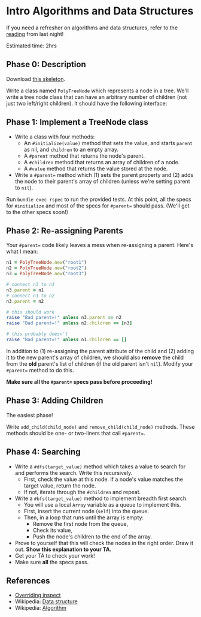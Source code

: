 # Intro Algorithms and Data Structures

If you need a refresher on algorithms and data structures, refer to the
[reading][intro-algos] from last night!

Estimated time: 2hrs

[intro-algos]: ../../readings/intro-algorithms-and-data-structures.md

## Phase 0: Description

Download [this skeleton][tree-node-rspec].

Write a class named `PolyTreeNode` which represents a node in a
tree. We'll write a tree node class that can have an arbitrary number
of children (not just two left/right children). It should have the
following interface:

## Phase 1: Implement a TreeNode class

* Write a class with four methods:
    * An `#initialize(value)` method that sets the value, and starts
      `parent` as nil, and `children` to an empty array.
    * A `#parent` method that returns the node's parent.
    * A `#children` method that returns an array of children of a
      node.
    * A `#value` method that returns the value stored at the node.
* Write a `#parent=` method which (1) sets the parent property and (2)
  adds the node to their parent's array of children (unless we're
  setting parent to `nil`).

Run `bundle exec rspec` to run the provided tests. At this point, all
the specs for `#initialize` and most of the specs for `#parent=` should pass.
(We'll get to the other specs soon!)

## Phase 2: Re-assigning Parents

Your `#parent=` code likely leaves a mess when re-assigning a
parent. Here's what I mean:

```ruby
n1 = PolyTreeNode.new("root1")
n2 = PolyTreeNode.new("root2")
n3 = PolyTreeNode.new("root3")

# connect n3 to n1
n3.parent = n1
# connect n3 to n2
n3.parent = n2

# this should work
raise "Bad parent=!" unless n3.parent == n2
raise "Bad parent=!" unless n2.children == [n3]

# this probably doesn't
raise "Bad parent=!" unless n1.children == []
```

In addition to (1) re-assigning the parent attribute of the child and
(2) adding it to the new parent's array of children, we should also
**remove** the child from the **old** parent's list of children (if
the old parent isn't `nil`). Modify your `#parent=` method to do this.

**Make sure all the `#parent=` specs pass before proceeding!**

## Phase 3: Adding Children

The easiest phase!

Write `add_child(child_node)` and `remove_child(child_node)` methods. These methods should be one- or two-liners that call `#parent=`.

## Phase 4: Searching

* Write a `#dfs(target_value)` method which takes a value to search for and
  performs the search. Write this recursively.
    * First, check the value at this node. If a node's value matches
      the target value, return the node.
    * If not, iterate through the `#children` and repeat.
* Write a `#bfs(target_value)` method to implement breadth first search.
    * You will use a local `Array` variable as a queue to implement
      this.
    * First, insert the current node (`self`) into the queue.
    * Then, in a loop that runs until the array is empty:
        * Remove the first node from the queue,
        * Check its value,
        * Push the node's children to the end of the array.
* Prove to yourself that this will check the nodes in the right
  order. Draw it out. **Show this explanation to your TA.**
* Get your TA to check your work!
* Make sure **all** the specs pass.

## References

* [Overriding inspect][overriding-inspect]
* Wikipedia: [Data structure][wiki-data-structure]
* Wikipedia: [Algorithm][wiki-algorithm]

[wiki-data-structure]: http://en.wikipedia.org/wiki/Data_structure
[wiki-algorithm]: http://en.wikipedia.org/wiki/Algorithm
[tree-node-rspec]: ./skeleton.zip?raw=true
[overriding-inspect]: ../../readings/overriding_inspect.md
